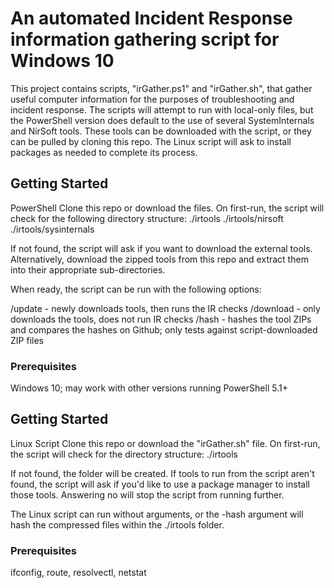# An automated Incident Response information gathering script for Windows 10
This project contains scripts, "irGather.ps1" and "irGather.sh", that gather useful computer information for the purposes of troubleshooting and incident response. The scripts will attempt to run with local-only files, but the PowerShell version does default to the use of several SystemInternals and NirSoft tools. These tools can be downloaded with the script, or they can be pulled by cloning this repo. The Linux script will ask to install packages as needed to complete its process.

## Getting Started
PowerShell
Clone this repo or download the files. On first-run, the script will check for the following directory structure:
./irtools
./irtools/nirsoft
./irtools/sysinternals

If not found, the script will ask if you want to download the external tools. Alternatively, download the zipped tools from this repo and extract them into their appropriate sub-directories.

When ready, the script can be run with the following options:

/update - newly downloads tools, then runs the IR checks
/download - only downloads the tools, does not run IR checks
/hash - hashes the tool ZIPs and compares the hashes on Github; only tests against script-downloaded ZIP files

### Prerequisites
Windows 10; may work with other versions running PowerShell 5.1+

## Getting Started
Linux Script
Clone this repo or download the "irGather.sh" file. On first-run, the script will check for the directory structure:
./irtools

If not found, the folder will be created. If tools to run from the script aren't found, the script will ask if you'd like to use a package manager to install those tools. Answering no will stop the script from running further.

The Linux script can run without arguments, or the -hash argument will hash the compressed files within the ./irtools folder.

### Prerequisites
ifconfig, route, resolvectl, netstat

